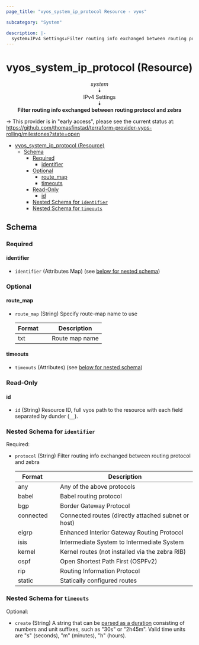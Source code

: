 ```yaml
---
page_title: "vyos_system_ip_protocol Resource - vyos"

subcategory: "System"

description: |-
  system⯯IPv4 Settings⯯Filter routing info exchanged between routing protocol and zebra
---
```


# vyos_system_ip_protocol (Resource)
<center>

*system*  
⯯  
IPv4 Settings  
⯯  
**Filter routing info exchanged between routing protocol and zebra**


</center>

-> This provider is in "early access", please see the current status at: https://github.com/thomasfinstad/terraform-provider-vyos-rolling/milestones?state=open

<!--TOC-->

- [vyos_system_ip_protocol (Resource)](#vyos_system_ip_protocol-resource)
  - [Schema](#schema)
    - [Required](#required)
      - [identifier](#identifier)
    - [Optional](#optional)
      - [route_map](#route_map)
      - [timeouts](#timeouts)
    - [Read-Only](#read-only)
      - [id](#id)
    - [Nested Schema for `identifier`](#nested-schema-for-identifier)
    - [Nested Schema for `timeouts`](#nested-schema-for-timeouts)

<!--TOC-->

<!-- schema generated by tfplugindocs -->
## Schema

### Required

#### identifier
- `identifier` (Attributes Map) (see [below for nested schema](#nestedatt--identifier))

### Optional

#### route_map
- `route_map` (String) Specify route-map name to use

    |  Format  &emsp;|  Description     |
    |----------|------------------|
    |  txt     &emsp;|  Route map name  |
#### timeouts
- `timeouts` (Attributes) (see [below for nested schema](#nestedatt--timeouts))

### Read-Only

#### id
- `id` (String) Resource ID, full vyos path to the resource with each field separated by dunder (`__`).

<a id="nestedatt--identifier"></a>
### Nested Schema for `identifier`

Required:

- `protocol` (String) Filter routing info exchanged between routing protocol and zebra

    |  Format     &emsp;|  Description                                          |
    |-------------|-------------------------------------------------------|
    |  any        &emsp;|  Any of the above protocols                           |
    |  babel      &emsp;|  Babel routing protocol                               |
    |  bgp        &emsp;|  Border Gateway Protocol                              |
    |  connected  &emsp;|  Connected routes (directly attached subnet or host)  |
    |  eigrp      &emsp;|  Enhanced Interior Gateway Routing Protocol           |
    |  isis       &emsp;|  Intermediate System to Intermediate System           |
    |  kernel     &emsp;|  Kernel routes (not installed via the zebra RIB)      |
    |  ospf       &emsp;|  Open Shortest Path First (OSPFv2)                    |
    |  rip        &emsp;|  Routing Information Protocol                         |
    |  static     &emsp;|  Statically configured routes                         |


<a id="nestedatt--timeouts"></a>
### Nested Schema for `timeouts`

Optional:

- `create` (String) A string that can be [parsed as a duration](https://pkg.go.dev/time#ParseDuration) consisting of numbers and unit suffixes, such as &#34;30s&#34; or &#34;2h45m&#34;. Valid time units are &#34;s&#34; (seconds), &#34;m&#34; (minutes), &#34;h&#34; (hours).
